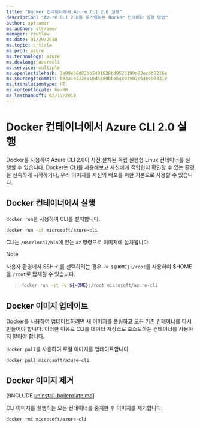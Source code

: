 ```yaml
---
title: "Docker 컨테이너에서 Azure CLI 2.0 실행"
description: "Azure CLI 2.0을 호스팅하는 Docker 컨테이너 실행 방법"
author: sptramer
ms.author: sttramer
manager: routlaw
ms.date: 01/29/2018
ms.topic: article
ms.prod: azure
ms.technology: azure
ms.devlang: azurecli
ms.service: multiple
ms.openlocfilehash: 3a09eb6d83bb5401628bd952d199a03ecbb8216e
ms.sourcegitcommit: b93a19222e116d5880bbe64c03507c64e190331e
ms.translationtype: HT
ms.contentlocale: ko-KR
ms.lasthandoff: 02/15/2018
---
```

# <a name="run-azure-cli-20-in-a-docker-container"></a>Docker 컨테이너에서 Azure CLI 2.0 실행

Docker를 사용하여 Azure CLI 2.0이 사전 설치된 독립 실행형 Linux 컨테이너를 실행할 수 있습니다. Docker는 CLI를 사용해보고 자신에게 적합한지 확인할 수 있는 환경을 신속하게 시작하거나, 우리 이미지를 자신의 배포를 위한 기본으로 사용할 수 있습니다.

## <a name="run-in-a-docker-container"></a>Docker 컨테이너에서 실행

`docker run`을 사용하여 CLI를 설치합니다.

   ```bash
   docker run -it microsoft/azure-cli
   ```

CLI는 `/usr/local/bin`에 있는 `az` 명령으로 이미지에 설치됩니다.

> [!NOTE]
> 사용자 환경에서 SSH 키를 선택하려는 경우 `-v ${HOME}:/root`를 사용하여 $HOME을 `/root`로 탑재할 수 있습니다.

> ```bash
> docker run -it -v ${HOME}:/root microsoft/azure-cli
> ```

## <a name="update-docker-image"></a>Docker 이미지 업데이트

Docker를 사용하여 업데이트하려면 새 이미지를 풀링하고 모든 기존 컨테이너를 다시 만들어야 합니다. 이러한 이유로 CLI를 데이터 저장소로 호스트하는 컨테이너를 사용하지 말아야 합니다.

`docker pull`을 사용하여 로컬 이미지를 업데이트합니다.

```bash
docker pull microsoft/azure-cli
```

## <a name="uninstall-docker-image"></a>Docker 이미지 제거

[!INCLUDE [uninstall-boilerplate.md](includes/uninstall-boilerplate.md)]

CLI 이미지를 실행하는 모든 컨테이너를 중지한 후 이미지를 제거합니다.

```bash
docker rmi microsoft/azure-cli
```
